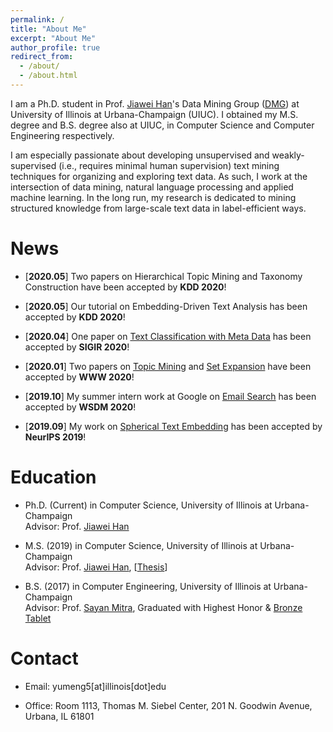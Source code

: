 ```yaml
---
permalink: /
title: "About Me"
excerpt: "About Me"
author_profile: true
redirect_from: 
  - /about/
  - /about.html
---
```


I am a Ph.D. student in Prof. [Jiawei Han](http://hanj.cs.illinois.edu/)'s Data Mining Group ([DMG](http://dm1.cs.uiuc.edu/)) at University of Illinois at Urbana-Champaign (UIUC). I obtained my M.S. degree and B.S. degree also at UIUC, in Computer Science and Computer Engineering respectively.

I am especially passionate about developing unsupervised and weakly-supervised (i.e., requires minimal human supervision) text mining techniques for organizing and exploring text data. As such, I work at the intersection of data mining, natural language processing and applied machine learning. In the long run, my research is dedicated to mining structured knowledge from large-scale text data in label-efficient ways. 

News
======
* \[**2020.05**\] Two papers on Hierarchical Topic Mining and Taxonomy Construction have been accepted by **KDD 2020**!

* \[**2020.05**\] Our tutorial on Embedding-Driven Text Analysis has been accepted by **KDD 2020**!

* \[**2020.04**\] One paper on [Text Classification with Meta Data](https://arxiv.org/abs/2005.00624) has been accepted by **SIGIR 2020**!

* \[**2020.01**\] Two papers on [Topic Mining](https://arxiv.org/abs/1908.07162) and [Set Expansion](https://arxiv.org/abs/2001.10106) have been accepted by **WWW 2020**!

* \[**2019.10**\] My summer intern work at Google on [Email Search](https://arxiv.org/abs/1911.09732) has been accepted by **WSDM 2020**!

* \[**2019.09**\] My work on [Spherical Text Embedding](https://arxiv.org/abs/1911.01196) has been accepted by **NeurIPS 2019**!

Education
======
* Ph.D. (Current) in Computer Science, University of Illinois at Urbana-Champaign  
Advisor: Prof. [Jiawei Han](http://hanj.cs.illinois.edu/)

* M.S. (2019) in Computer Science, University of Illinois at Urbana-Champaign  
Advisor: Prof. [Jiawei Han](http://hanj.cs.illinois.edu/), \[[Thesis](https://www.ideals.illinois.edu/handle/2142/104867)\]

* B.S. (2017) in Computer Engineering, University of Illinois at Urbana-Champaign  
Advisor: Prof. [Sayan Mitra](http://mitras.ece.illinois.edu/), Graduated with Highest Honor & [Bronze Tablet](https://digital.library.illinois.edu/items/592ebe50-1be8-0136-4cfa-0050569601ca-5#?c=0&m=0&s=0&cv=0&r=0&xywh=-3461%2C0%2C12837%2C5932)

Contact
======
* Email: yumeng5\[at\]illinois\[dot\]edu

* Office: Room 1113, Thomas M. Siebel Center, 201 N. Goodwin Avenue, Urbana, IL 61801
